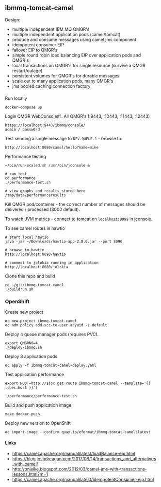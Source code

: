 ## ibmmq-tomcat-camel

Design:

- multiple independent IBM.MQ QMGR's
- multiple independent application pods (camel/tomcat)
- produce and consume messages using camel jms component
- idempotent consumer EIP 
- failover EIP to QMGR's
- simple round robin load balancing EIP over application pods and QMGR's
- local transactions on QMGR's for single resource (survive a QMGR restart/outage)
- persistent volumes for QMGR's for durable messages
- scale out to many application pods, many QMGR's
- jms pooled caching connection factory

###


Run locally 

```
docker-compose up
```

Login QMGR WebConsole#1. All QMGR's (:9443, :10443, :11443, :12443)
```
https://localhost:9443/ibmmq/console/
admin / passw0rd
```

Test sending a single message to `DEV.QUEUE.1` - browse to:

```
http://localhost:8080/camel/hello?name=mike
```

Performance testing
```
~/bin/run-scaled.sh /usr/bin/jconsole &

# run test
cd performance 
./performance-test.sh

# view graphs and results stored here
/tmp/data/performanceresults
```

Kill QMGR pod/container - the correct number of messages should be delivered / processed (8000 default).

To watch JVM metrics - connect to tomcat on `localhost:9999` in jconsole.

To see camel routes in hawtio
```
# start local hawtio
java -jar ~/Downloads/hawtio-app-2.8.0.jar --port 8090

# browse to hawtio
http://localhost:8090/hawtio

# connect to jolokia running in application
http://localhost:8080/jolokia
```

Clone this repo and build
```
cd ~/git/ibmmq-tomcat-camel
./buildrun.sh
```

### OpenShift

Create new project

```
oc new-project ibmmq-tomcat-camel
oc adm policy add-scc-to-user anyuid -z default
```

Deploy 4 queue manager pods (requires PVC).

```
export QMGRNO=4
./deploy-ibmmq.sh
```

Deploy 8 application pods
```
oc apply -f ibmmq-tomcat-camel-deploy.yaml
```

Test application performance
```
export HOST=http://$(oc get route ibmmq-tomcat-camel --template='{{ .spec.host }}')

./performance/performance-test.sh
```

Build and push application image
```
make docker-push
```

Deploy new version to OpenShift
```
oc import-image --confirm quay.io/eformat/ibmmq-tomcat-camel:latest
```


#### Links

- https://camel.apache.org/manual/latest/loadBalance-eip.html
- https://blog.joshdreagan.com/2017/08/14/transactions_and_alternatives_with_camel/
- http://tmielke.blogspot.com/2012/03/camel-jms-with-transactions-lessons.html?m=1
- https://camel.apache.org/manual/latest/idempotentConsumer-eip.html
